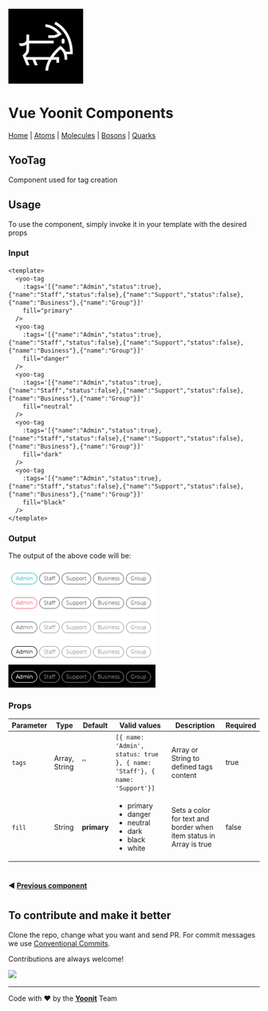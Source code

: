 [<img src="../../../assets/yoonit-icon.jpg" width="150">](https://github.com/Yoonit-Labs/vue-yoonit-components)

# Vue Yoonit Components

[Home](https://github.com/Yoonit-Labs/vue-yoonit-components) | [Atoms](https://github.com/Yoonit-Labs/vue-yoonit-components/blob/feature/readme/README.md#atoms) | [Molecules](https://github.com/Yoonit-Labs/vue-yoonit-components/blob/feature/readme/README.md#molecules) | [Bosons](https://github.com/Yoonit-Labs/vue-yoonit-components/blob/feature/readme/README.md#bosons) | [Quarks](https://github.com/Yoonit-Labs/vue-yoonit-components/blob/feature/readme/README.md#quarks)

## YooTag

Component used for tag creation

## Usage

To use the component, simply invoke it in your template with the desired props

### Input
```vue
<template>
  <yoo-tag
    :tags='[{"name":"Admin","status":true},{"name":"Staff","status":false},{"name":"Support","status":false},{"name":"Business"},{"name":"Group"}]'
    fill="primary"
  />
  <yoo-tag
    :tags='[{"name":"Admin","status":true},{"name":"Staff","status":false},{"name":"Support","status":false},{"name":"Business"},{"name":"Group"}]'
    fill="danger"
  />
  <yoo-tag
    :tags='[{"name":"Admin","status":true},{"name":"Staff","status":false},{"name":"Support","status":false},{"name":"Business"},{"name":"Group"}]'
    fill="neutral"
  />
  <yoo-tag
    :tags='[{"name":"Admin","status":true},{"name":"Staff","status":false},{"name":"Support","status":false},{"name":"Business"},{"name":"Group"}]'
    fill="dark"
  />
  <yoo-tag
    :tags='[{"name":"Admin","status":true},{"name":"Staff","status":false},{"name":"Support","status":false},{"name":"Business"},{"name":"Group"}]'
    fill="black"
  />
</template>
```
### Output

The output of the above code will be:

<img src="../../../../public/readme-img/tag-primary.png">
<img src="../../../../public/readme-img/tag-danger.png">
<img src="../../../../public/readme-img/tag-neutral.png">
<img src="../../../../public/readme-img/tag-dark.png">
<img src="../../../../public/readme-img/tag-black.png">

### Props

| Parameter | Type          | Default     | Valid values                              | Description                                    | Required |
|-----------|---------------|-------------|-------------------------------------------|------------------------------------------------|----------|
| `tags`    | Array, String | ''          | `[{ name: 'Admin', status: true }, { name: 'Staff'}, { name: 'Support'}]` | Array or String to defined tags content  | true     |
| `fill`    | String        | **primary** | <ul><li>primary</li><li>danger</li><li>neutral</li><li>dark</li><li>black</li><li>white</li></ul> | Sets a color for text and border when item status in Array is true | false    |

#

 #### :arrow_backward: [**Previous component**](../Switch/README.md)
#
## To contribute and make it better

Clone the repo, change what you want and send PR.
For commit messages we use <a href="https://www.conventionalcommits.org/">Conventional Commits</a>.

Contributions are always welcome!

<a href="https://github.com/Yoonit-Labs/vue-yoonit-components/graphs/contributors">
  <img src="https://contrib.rocks/image?repo=Yoonit-Labs/vue-yoonit-components" />
</a>
  
---  

Code with ❤ by the [**Yoonit**](https://yoonit.dev/) Team
